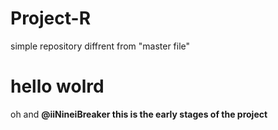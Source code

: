 # Project-R
simple repository
diffrent from "master file"
<h1>hello wolrd</h1>
<p>oh and <b>@iiNineiBreaker<b> this is the early stages of the project </p>

